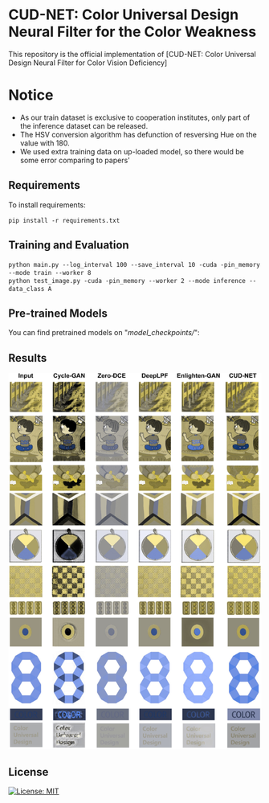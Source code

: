 # CUD-NET: Color Universal Design Neural Filter for the Color Weakness

This repository is the official implementation of [CUD-NET: Color Universal Design Neural Filter for Color Vision Deficiency]

# Notice
- As our train dataset is exclusive to cooperation institutes, only part of the inference dataset can be released.
- The HSV conversion algorithm has defunction of resversing Hue on the value with 180.
- We used extra training data on up-loaded model, so there would be some error comparing to papers'

## Requirements

To install requirements:

```setup
pip install -r requirements.txt
```

## Training and Evaluation

```
python main.py --log_interval 100 --save_interval 10 -cuda -pin_memory --mode train --worker 8
python test_image.py -cuda -pin_memory --worker 2 --mode inference --data_class A
```


## Pre-trained Models

You can find pretrained models on "<i>model_checkpoints/</i>":


## Results

![image_1](images/image_01.jpg)


## License

[![License: MIT](https://img.shields.io/badge/License-MIT-yellow.svg)](https://opensource.org/licenses/MIT)
